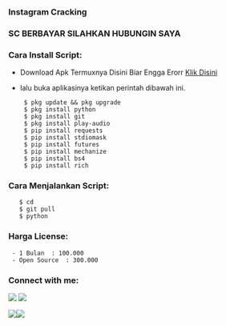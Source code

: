 <h3 align="left">Instagram Cracking</h3>
<h3 align="left">SC BERBAYAR SILAHKAN HUBUNGIN SAYA</h3>


<h3 align="left">Cara Install Script:</h3>

- Download Apk Termuxnya Disini Biar Engga Erorr <a href="https://bit.ly/Link-termuxxxx">Klik Disini</a>

- lalu buka aplikasinya ketikan perintah dibawah ini.

       $ pkg update && pkg upgrade
       $ pkg install python 
       $ pkg install git
       $ pkg install play-audio
       $ pip install requests 
       $ pip install stdiomask
       $ pip install futures
       $ pip install mechanize
       $ pip install bs4
       $ pip install rich
       

<h3 align="left">Cara Menjalankan Script:</h3>

       $ cd 
       $ git pull
       $ python


<h3 align="left">Harga License:</h3>
     
     - 1 Bulan  : 100.000
     - Open Source  : 300.000

<h3 align="left">Connect with me:</h3>

[![](https://img.shields.io/badge/Github-black?logo=Github&logoColor=black&labelColor=white)](https://github.com/SoraDev-ID) [![](https://img.shields.io/badge/Telegram-blue?logo=Telegram&logoColor=red&labelColor=white)](https://t.me/X_Explorer) 


 [![](https://img.shields.io/badge/Facebook-blue?logo=Facebook&logoColor=blue&labelColor=white)](https://www.facebook.com/SoraDev)[![](https://img.shields.io/badge/Whatsapp-CHAT-red?logo=Whatsapp&logoColor=Brightgreen&labelColor=white)](https://wa.me/6287752662364?text=Hello+Sora🔥+)


